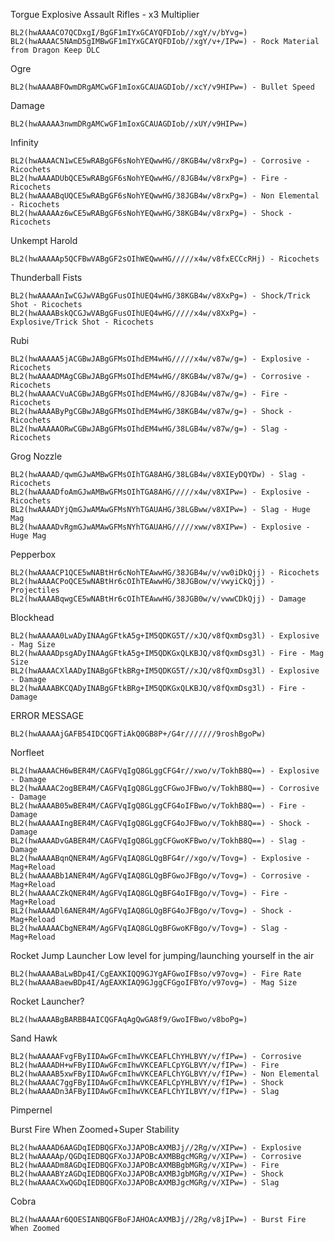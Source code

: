 Torgue Explosive Assault Rifles - x3 Multiplier

	BL2(hwAAAACO7QCDxgI/BgGF1mIYxGCAYQFDIob//xgY/v/bYvg=)
	BL2(hwAAAAC5NAmD5gIMBwGF1mIYxGCAYQFDIob//xgY/v+/IPw=) - Rock Material from Dragon Keep DLC

Ogre 


	BL2(hwAAAABFOwmDRgAMCwGF1mIoxGCAUAGDIob//xcY/v9HIPw=) - Bullet Speed


Damage

	BL2(hwAAAAA3nwmDRgAMCwGF1mIoxGCAUAGDIob//xUY/v9HIPw=)

Infinity

	BL2(hwAAAACN1wCE5wRABgGF6sNohYEQwwHG//8KGB4w/v8rxPg=) - Corrosive - Ricochets
	BL2(hwAAAADUbQCE5wRABgGF6sNohYEQwwHG//8JGB4w/v8rxPg=) - Fire - Ricochets
	BL2(hwAAAABqUQCE5wRABgGF6sNohYEQwwHG/38JGB4w/v8rxPg=) - Non Elemental - Ricochets
	BL2(hwAAAAAz6wCE5wRABgGF6sNohYEQwwHG/38KGB4w/v8rxPg=) - Shock - Ricochets

Unkempt Harold


	BL2(hwAAAAAp5QCFBwVABgGF2sOIhWEQwwHG/////x4w/v8fxECCcRHj) - Ricochets


Thunderball Fists

	BL2(hwAAAAAnIwCGJwVABgGFusOIhUEQ4wHG/38KGB4w/v8XxPg=) - Shock/Trick Shot - Ricochets
	BL2(hwAAAABskQCGJwVABgGFusOIhUEQ4wHG/////x4w/v8XxPg=) - Explosive/Trick Shot - Ricochets

Rubi

	BL2(hwAAAAA5jACGBwJABgGFMsOIhdEM4wHG/////x4w/v87w/g=) - Explosive - Ricochets
	BL2(hwAAAADMAgCGBwJABgGFMsOIhdEM4wHG//8KGB4w/v87w/g=) - Corrosive - Ricochets
	BL2(hwAAAACVuACGBwJABgGFMsOIhdEM4wHG//8JGB4w/v87w/g=) - Fire - Ricochets
	BL2(hwAAAAByPgCGBwJABgGFMsOIhdEM4wHG/38KGB4w/v87w/g=) - Shock - Ricochets
	BL2(hwAAAAAORwCGBwJABgGFMsOIhdEM4wHG/38LGB4w/v87w/g=) - Slag - Ricochets

Grog Nozzle

	BL2(hwAAAAD/qwmGJwAMBwGFMsOIhTGA8AHG/38LGB4w/v8XIEyDQYDw) - Slag - Ricochets
	BL2(hwAAAADfoAmGJwAMBwGFMsOIhTGA8AHG/////x4w/v8XIPw=) - Explosive - Ricochets
	BL2(hwAAAADYjQmGJwAMAwGFMsNYhTGAUAHG/38LGBww/v8XIPw=) - Slag - Huge Mag
	BL2(hwAAAADvRgmGJwAMAwGFMsNYhTGAUAHG/////xww/v8XIPw=) - Explosive - Huge Mag

Pepperbox


	BL2(hwAAAACP1QCE5wNABtHr6cNohTEAwwHG/38JGB4w/v/vw0iDkQjj) - Ricochets
	BL2(hwAAAACPoQCE5wNABtHr6cOIhTEAwwHG/38JGBow/v/vwyiCkQjj) - Projectiles
	BL2(hwAAAABqwgCE5wNABtHr6cOIhTEAwwHG/38JGB0w/v/vwwCDkQjj) - Damage


Blockhead

	BL2(hwAAAAA0LwADyINAAgGFtkA5g+IM5QDKG5T//xJQ/v8fQxmDsg3l) - Explosive - Mag Size
	BL2(hwAAAADpsgADyINAAgGFtkA5g+IM5QDKGxQLKBJQ/v8fQxmDsg3l) - Fire - Mag Size
	BL2(hwAAAACXlAADyINABgGFtkBRg+IM5QDKG5T//xJQ/v8fQxmDsg3l) - Explosive - Damage
	BL2(hwAAAABKCQADyINABgGFtkBRg+IM5QDKGxQLKBJQ/v8fQxmDsg3l) - Fire - Damage

ERROR MESSAGE

	BL2(hwAAAAAjGAFB54IDCQGFTiAkQ0GB8P+/G4r///////9roshBgoPw)

Norfleet

	BL2(hwAAAACH6wBER4M/CAGFVqIgQ8GLggCFG4r//xwo/v/TokhB8Q==) - Explosive - Damage
	BL2(hwAAAAC2ogBER4M/CAGFVqIgQ8GLggCFGwoJFBwo/v/TokhB8Q==) - Corrosive - Damage
	BL2(hwAAAAB05wBER4M/CAGFVqIgQ8GLggCFG4oIFBwo/v/TokhB8Q==) - Fire - Damage
	BL2(hwAAAAAIngBER4M/CAGFVqIgQ8GLggCFG4oJFBwo/v/TokhB8Q==) - Shock - Damage
	BL2(hwAAAADvGABER4M/CAGFVqIgQ8GLggCFGwoKFBwo/v/TokhB8Q==) - Slag - Damage
	BL2(hwAAAABqnQNER4M/AgGFVqIAQ8GLQgBFG4r//xgo/v/Tovg=) - Explosive - Mag+Reload
	BL2(hwAAAABb1ANER4M/AgGFVqIAQ8GLQgBFGwoJFBgo/v/Tovg=) - Corrosive - Mag+Reload
	BL2(hwAAAACZkQNER4M/AgGFVqIAQ8GLQgBFG4oIFBgo/v/Tovg=) - Fire - Mag+Reload
	BL2(hwAAAADl6ANER4M/AgGFVqIAQ8GLQgBFG4oJFBgo/v/Tovg=) - Shock - Mag+Reload
	BL2(hwAAAAACbgNER4M/AgGFVqIAQ8GLQgBFGwoKFBgo/v/Tovg=) - Slag - Mag+Reload

Rocket Jump Launcher Low level for jumping/launching yourself in the air


	BL2(hwAAAABaLwBDp4I/CgEAXKIQQ9GJYgAFGwoIFBso/v97ovg=) - Fire Rate
	BL2(hwAAAABaewBDp4I/AgEAXKIAQ9GJggCFGgoIFBYo/v97ovg=) - Mag Size


Rocket Launcher?

	BL2(hwAAAABgBARBB4AICQGFAqAgQwGA8f9/GwoIFBwo/v8boPg=)

Sand Hawk

	BL2(hwAAAAAFvgFByIIDAwGFcmIhwVKCEAFLChYHLBVY/v/fIPw=) - Corrosive 
	BL2(hwAAAADH+wFByIIDAwGFcmIhwVKCEAFLCpYGLBVY/v/fIPw=) - Fire 
	BL2(hwAAAAB5xwFByIIDAwGFcmIhwVKCEAFLChYGLBVY/v/fIPw=) - Non Elemental 
	BL2(hwAAAAC7ggFByIIDAwGFcmIhwVKCEAFLCpYHLBVY/v/fIPw=) - Shock
	BL2(hwAAAADn3AFByIIDAwGFcmIhwVKCEAFLChYILBVY/v/fIPw=) - Slag

Pimpernel

Burst Fire When Zoomed+Super Stability

	BL2(hwAAAAD6AAGDqIEDBQGFXoJJAPOBcAXMBJj//2Rg/v/XIPw=) - Explosive
	BL2(hwAAAAAp/QGDqIEDBQGFXoJJAPOBcAXMBBgcMGRg/v/XIPw=) - Corrosive
	BL2(hwAAAADm8AGDqIEDBQGFXoJJAPOBcAXMBBgbMGRg/v/XIPw=) - Fire
	BL2(hwAAAABYzAGDqIEDBQGFXoJJAPOBcAXMBJgbMGRg/v/XIPw=) - Shock
	BL2(hwAAAACXwQGDqIEDBQGFXoJJAPOBcAXMBJgcMGRg/v/XIPw=) - Slag

Cobra


	BL2(hwAAAAAr6QOESIANBQGFBoFJAHOAcAXMBJj//2Rg/v8jIPw=) - Burst Fire When Zoomed

